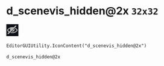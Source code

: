 # d_scenevis_hidden@2x `32x32`
<img src="/img/d_scenevis_hidden@2x.png" width=32 height=32>

``` CSharp
EditorGUIUtility.IconContent("d_scenevis_hidden@2x")
```
```
d_scenevis_hidden@2x
```
